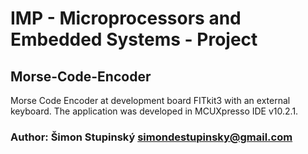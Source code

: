 # IMP - Microprocessors and Embedded Systems - Project
## Morse-Code-Encoder

Morse Code Encoder at development board FITkit3 with an external keyboard. The application was developed in MCUXpresso IDE v10.2.1.

### Author: Šimon Stupinský <simondestupinsky@gmail.com>
